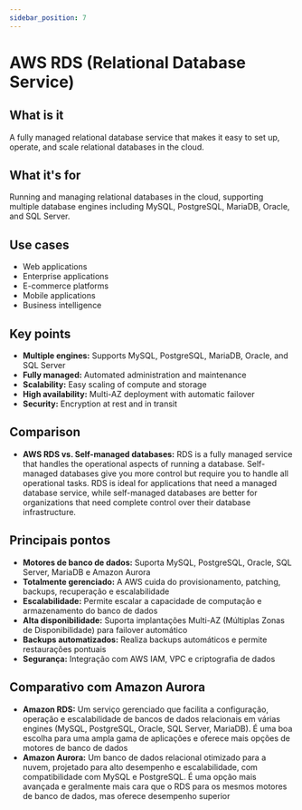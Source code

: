 ```yaml
---
sidebar_position: 7
---
```


# AWS RDS (Relational Database Service)

## What is it
A fully managed relational database service that makes it easy to set up, operate, and scale relational databases in the cloud.

## What it's for
Running and managing relational databases in the cloud, supporting multiple database engines including MySQL, PostgreSQL, MariaDB, Oracle, and SQL Server.

## Use cases
- Web applications
- Enterprise applications
- E-commerce platforms
- Mobile applications
- Business intelligence

## Key points
- **Multiple engines:** Supports MySQL, PostgreSQL, MariaDB, Oracle, and SQL Server
- **Fully managed:** Automated administration and maintenance
- **Scalability:** Easy scaling of compute and storage
- **High availability:** Multi-AZ deployment with automatic failover
- **Security:** Encryption at rest and in transit

## Comparison
- **AWS RDS vs. Self-managed databases:** RDS is a fully managed service that handles the operational aspects of running a database. Self-managed databases give you more control but require you to handle all operational tasks. RDS is ideal for applications that need a managed database service, while self-managed databases are better for organizations that need complete control over their database infrastructure.

## Principais pontos
- **Motores de banco de dados:** Suporta MySQL, PostgreSQL, Oracle, SQL Server, MariaDB e Amazon Aurora
- **Totalmente gerenciado:** A AWS cuida do provisionamento, patching, backups, recuperação e escalabilidade
- **Escalabilidade:** Permite escalar a capacidade de computação e armazenamento do banco de dados
- **Alta disponibilidade:** Suporta implantações Multi-AZ (Múltiplas Zonas de Disponibilidade) para failover automático
- **Backups automatizados:** Realiza backups automáticos e permite restaurações pontuais
- **Segurança:** Integração com AWS IAM, VPC e criptografia de dados

## Comparativo com Amazon Aurora
- **Amazon RDS:** Um serviço gerenciado que facilita a configuração, operação e escalabilidade de bancos de dados relacionais em várias engines (MySQL, PostgreSQL, Oracle, SQL Server, MariaDB). É uma boa escolha para uma ampla gama de aplicações e oferece mais opções de motores de banco de dados
- **Amazon Aurora:** Um banco de dados relacional otimizado para a nuvem, projetado para alto desempenho e escalabilidade, com compatibilidade com MySQL e PostgreSQL. É uma opção mais avançada e geralmente mais cara que o RDS para os mesmos motores de banco de dados, mas oferece desempenho superior 